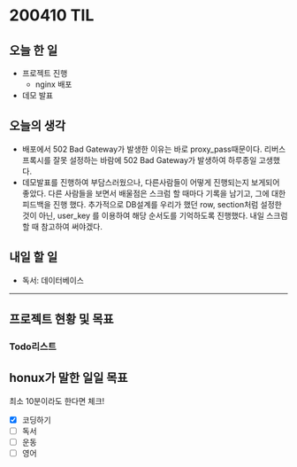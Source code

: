 # 200410 TIL

## 오늘 한 일

- 프로젝트 진행
  - nginx 배포
- 데모 발표

## 오늘의 생각

- 배포에서 502 Bad Gateway가 발생한 이유는 바로 proxy_pass때문이다. 리버스 프록시를 잘못 설정하는 바람에 502 Bad Gateway가 발생하여 하루종일 고생했다.
- 데모발표를 진행하여 부담스러웠으나, 다른사람들이 어떻게 진행되는지 보게되어 좋았다. 다른 사람들을 보면서 배울점은 스크럼 할 때마다 기록을 남기고, 그에 대한 피드백을 진행 했다. 추가적으로 DB설계를 우리가 했던 row, section처럼 설정한 것이 아닌, user_key 를 이용하여 해당 순서도를 기억하도록 진행했다. 내일 스크럼 할 때 참고하여 써야겠다.

## 내일 할 일

- 독서: 데이터베이스

------

## 프로젝트 현황 및 목표

### Todo리스트

## honux가 말한 일일 목표

최소 10분이라도 한다면 체크!

- [x] 코딩하기
- [ ] 독서
- [ ] 운동
- [ ] 영어